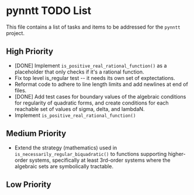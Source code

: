 # pynntt TODO List

This file contains a list of tasks and items to be addressed for the `pynntt` project.

## High Priority

*   [DONE] Implement `is_positive_real_rational_function()` as a placeholder 
    that only checks if it's a rational function.
*   Fix top level is_regular test -- it needs its own set of exptectations.
*   Reformat code to adhere to line length limits and add newlines at end of 
    files.
*   [DONE] Add test cases for boundary values of the algebraic conditions for 
    regularity of quadratic forms, and create conditions for each reachable 
    set of values of sigma, delta, and lambdaN.
*   Implement `is_positive_real_rational_function()`

## Medium Priority

*   Extend the strategy (mathematics) used in 
   `is_necessarily_regular_biquadratic()` to functions supporting 
    higher-order systems, specifically at least 3rd-order systems where the 
    algebraic sets are symbolically tractable.

## Low Priority

